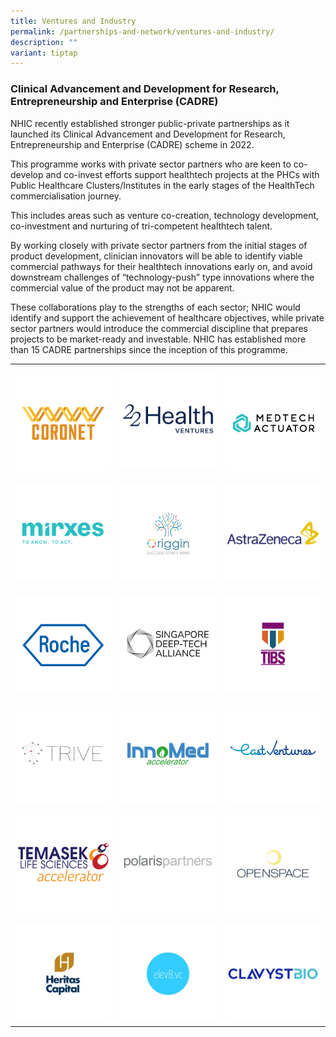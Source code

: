 ```yaml
---
title: Ventures and Industry
permalink: /partnerships-and-network/ventures-and-industry/
description: ""
variant: tiptap
---
```

<h3><strong>Clinical Advancement and Development for Research, Entrepreneurship and Enterprise (CADRE)</strong></h3>
<p>NHIC recently established stronger public-private partnerships as it launched
its Clinical Advancement and Development for Research, Entrepreneurship
and Enterprise (CADRE) scheme in 2022.</p>
<p>This programme works with private sector partners who are keen to co-develop
and co-invest efforts support healthtech projects at the PHCs with Public
Healthcare Clusters/Institutes in the early stages of the HealthTech commercialisation
journey.</p>
<p>This includes areas such as venture co-creation, technology development,
co-investment and nurturing of tri-competent healthtech talent.</p>
<p>By working closely with private sector partners from the initial stages
of product development, clinician innovators will be able to identify viable
commercial pathways for their healthtech innovations early on, and avoid
downstream challenges of “technology-push” type innovations where the commercial
value of the product may not be apparent.</p>
<p>These collaborations play to the strengths of each sector; NHIC would
identify and support the achievement of healthcare objectives, while private
sector partners would introduce the commercial discipline that prepares
projects to be market-ready and investable. NHIC has established more than
15 CADRE partnerships since the inception of this programme.</p>
<table style="minWidth: 75px">
<colgroup>
<col>
<col>
<col>
</colgroup>
<tbody>
<tr>
<th rowspan="1" colspan="1">
<p></p><a class="isomer-image-wrapper" href="https://www.coronetvc.com/"><img style="width: 100%" height="auto" width="100%" alt="Coronet" src="/images/Partners Icons/CADRE2/cadre logos_coronet.png"></a>
</th>
<th rowspan="1" colspan="1"><a class="isomer-image-wrapper" href="https://www.22healthventures.com/"><img style="width: 100%" height="auto" width="100%" alt="22 Health Ventures" src="/images/Partners Icons/CADRE2/22HealthVentures.jpg"></a>
</th>
<th rowspan="1" colspan="1">
<p></p><a class="isomer-image-wrapper" href="https://medtechactuator.com/"><img style="width: 100%" height="auto" width="100%" alt="Medtech Actuator" src="/images/Partners Icons/CADRE2/cadre logos_medtech actuator.png"></a>
</th>
</tr>
<tr>
<td rowspan="1" colspan="1">
<p></p><a class="isomer-image-wrapper" href="https://mirxes.com/"><img style="width: 100%" height="auto" width="100%" alt="mirxes" src="/images/Partners Icons/CADRE2/cadre logos_mirxes.png"></a>
</td>
<td rowspan="1" colspan="1">
<p></p><a class="isomer-image-wrapper" href="https://www.origgin.com/"><img style="width: 100%" height="auto" width="100%" alt="Origgin" src="/images/Partners Icons/CADRE2/cadre logos_origgin.png"></a>
</td>
<td rowspan="1" colspan="1">
<p></p>
<div class="isomer-image-wrapper">
<img style="width: 100%" height="auto" width="100%" alt="AstraZeneca" src="/images/Partnerships and Network/Ventures &amp; Industry/AstraZeneca.jpg">
</div>
</td>
</tr>
<tr>
<td rowspan="1" colspan="1">
<p></p><a class="isomer-image-wrapper" href="https://diagnostics.roche.com/sg/en/home.html"><img style="width: 100%" height="auto" width="100%" alt="Roche" src="/images/Partners Icons/CADRE2/cadre logos_roche.png"></a>
</td>
<td rowspan="1" colspan="1">
<p></p><a class="isomer-image-wrapper" href="https://www.sdta.org.sg/"><img style="width: 100%" height="auto" width="100%" alt="Singapore Deep-Tech Alliance" src="/images/Partners Icons/CADRE2/cadre logos_sdta.png"></a>
</td>
<td rowspan="1" colspan="1">
<p></p><a class="isomer-image-wrapper" href="https://www.trinity-fund.com.sg/"><img style="width: 100%" height="auto" width="100%" alt="Trinity Innovation Bioventure Singapore" src="/images/Partners Icons/CADRE2/cadre logos_tibs.png"></a>
</td>
</tr>
<tr>
<td rowspan="1" colspan="1">
<p></p><a class="isomer-image-wrapper" href="https://www.trive.vc/"><img style="width: 100%" height="auto" width="100%" alt="TRIVE" src="/images/Partners Icons/CADRE2/cadre logos_trive.png"></a>
</td>
<td rowspan="1" colspan="1">
<p></p>
<div class="isomer-image-wrapper">
<img style="width: 100%" height="auto" width="100%" alt="InnoMed accelerator" src="/images/Partners Icons/CADRE2/cadre logos_innomed.png">
</div>
</td>
<td rowspan="1" colspan="1">
<p></p><a class="isomer-image-wrapper" href="https://east.vc/"><img style="width: 100%" height="auto" width="100%" alt="East Ventures" src="/images/Partners Icons/CADRE2/EastVentures.png"></a>
</td>
</tr>
<tr>
<td rowspan="1" colspan="1">
<p></p><a class="isomer-image-wrapper" href="https://www.tla.com.sg/"><img style="width: 100%" height="auto" width="100%" alt="Temasek Life Sciences accelerator" src="/images/Partners Icons/CADRE2/TLA.jpg"></a>
</td>
<td rowspan="1" colspan="1">
<p></p><a class="isomer-image-wrapper" href="https://polarispartners.com/"><img style="width: 100%" height="auto" width="100%" alt="Polaris Partners" src="/images/Partners Icons/CADRE2/polarispartners.jpg"></a>
</td>
<td rowspan="1" colspan="1">
<p></p><a class="isomer-image-wrapper" href="https://www.openspace.vc/"><img style="width: 100%" height="auto" width="100%" alt="Openspace" src="/images/Partners Icons/CADRE2/cadre_logos_openspace.jpg"></a>
</td>
</tr>
<tr>
<td rowspan="1" colspan="1">
<p></p><a class="isomer-image-wrapper" href="https://www.heritascapital.com/"><img style="width: 100%" height="auto" width="100%" alt="Heritas Capital" src="/images/Partners Icons/CADRE2/cadre_logos_heritascaptial.jpg"></a>
</td>
<td rowspan="1" colspan="1">
<p></p><a class="isomer-image-wrapper" href="https://elev8.vc/"><img style="width: 100%" height="auto" width="100%" alt="elev8.vc" src="/images/Partners Icons/CADRE2/cadre_logos_elev8vc.jpg"></a>
</td>
<td rowspan="1" colspan="1">
<p></p><a class="isomer-image-wrapper" href="https://www.clavystbio.com/"><img style="width: 100%" height="auto" width="100%" alt="ClavystBio" src="/images/Partners Icons/CADRE2/CVB.jpg"></a>
</td>
</tr>
</tbody>
</table>
<p></p>